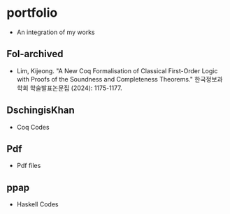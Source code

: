 # portfolio

- An integration of my works

## Fol-archived

- Lim, Kijeong. "A New Coq Formalisation of Classical First-Order Logic with Proofs of the Soundness and Completeness Theorems." 한국정보과학회 학술발표논문집 (2024): 1175-1177.

## DschingisKhan

- Coq Codes

## Pdf

- Pdf files

## ppap

- Haskell Codes
